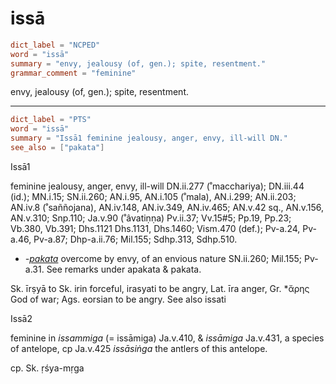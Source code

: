 # issā

``` toml
dict_label = "NCPED"
word = "issā"
summary = "envy, jealousy (of, gen.); spite, resentment."
grammar_comment = "feminine"
```

envy, jealousy (of, gen.); spite, resentment.

--------------------

``` toml
dict_label = "PTS"
word = "issā"
summary = "Issā1 feminine jealousy, anger, envy, ill-will DN."
see_also = ["pakata"]
```

Issā1

feminine jealousy, anger, envy, ill\-will DN.ii.277 (˚macchariya); DN.iii.44 (id.); MN.i.15; SN.ii.260; AN.i.95, AN.i.105 (˚mala), AN.i.299; AN.ii.203; AN.iv.8 (˚saññojana), AN.iv.148, AN.iv.349, AN.iv.465; AN.v.42 sq., AN.v.156, AN.v.310; Snp.110; Ja.v.90 (˚âvatiṇṇa) Pv.ii.37; Vv.15#5; Pp.19, Pp.23; Vb.380, Vb.391; Dhs.1121 Dhs.1131, Dhs.1460; Vism.470 (def.); Pv\-a.24, Pv\-a.46, Pv\-a.87; Dhp\-a.ii.76; Mil.155; Sdhp.313, Sdhp.510.

* *\-[pakata](pakata.md)* overcome by envy, of an envious nature SN.ii.260; Mil.155; Pv\-a.31. See remarks under apakata & pakata.

Sk. īrṣyā to Sk. irin forceful, irasyati to be angry, Lat. īra anger, Gr. \*ἄρης God of war; Ags. eorsian to be angry. See also issati

Issā2

feminine in *issammiga* (= issāmiga) Ja.v.410, & *issāmiga* Ja.v.431, a species of antelope, cp Ja.v.425 *issāsiṅga* the antlers of this antelope.

cp. Sk. ṛśya\-mṛga


